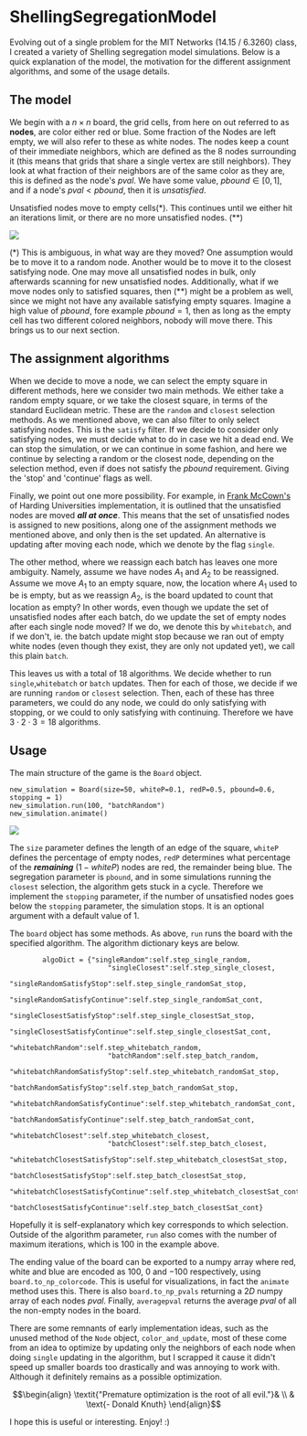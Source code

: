 # ShellingSegregationModel
Evolving out of a single problem for the MIT Networks (14.15 / 6.3260) class, I created a variety of Shelling segregation model simulations. Below is a quick explanation of the model, the motivation for the different assignment algorithms, and some of the usage details.
## The model
We begin with a $n\times n$ board, the grid cells, from here on out referred to as **nodes**, are color either red or blue. Some fraction of the Nodes are left empty, we will also refer to these as white nodes. The nodes keep a count of their immediate neighbors, which are defined as the 8 nodes surrounding it (this means that grids that share a single vertex are still neighbors). They look at what fraction of their neighbors are of the same color as they are, this is defined as the node's $pval$. We have some value, $pbound\in[0,1]$, and if a node's $pval < pbound$, then it is *unsatisfied*.

Unsatisfied nodes move to empty cells(*). This continues until we either hit an iterations limit, or there are no more unsatisfied nodes. (**)

![](https://raw.githubusercontent.com/lutscha/ShellingSegregationModel/main/assets/example_assignment.gif)

(*) This is ambiguous, in what way are they moved? One assumption would be to move it to a random node. Another would be to move it to the closest satisfying node. One may move all unsatisfied nodes in bulk, only afterwards scanning for new unsatisfied nodes. Additionally, what if we move nodes only to satisfied squares, then (**) might be a problem as well, since we might not have any available satisfying empty squares. Imagine a high value of $pbound$, fore example $pbound=1$, then as long as the empty cell has two different colored neighbors, nobody will move there. This brings us to our next section.
## The assignment algorithms
When we decide to move a node, we can select the empty square in different methods, here we consider two main methods. We either take a random empty square, or we take the closest square, in terms of the standard Euclidean metric. These are the `random` and `closest` selection methods. As we mentioned above, we can also filter to only select satisfying nodes. This is the `satisfy` filter. If we decide to consider only satisfying nodes, we must decide what to do in case we hit a dead end. We can stop the simulation, or we can continue in some fashion, and here we continue by selecting a random or the closest node, depending on the selection method, even if does not satisfy the $pbound$ requirement. Giving the 'stop' and 'continue' flags as well.

Finally, we point out one more possibility. For example, in [Frank McCown's](http://nifty.stanford.edu/2014/mccown-schelling-model-segregation/) of Harding Universities implementation, it is outlined that the unsatisfied nodes are moved ***all at once***. This means that the set of unsatisfied nodes is assigned to new positions, along one of the assignment methods we mentioned above, and only then is the set updated. An alternative is updating after moving each node, which we denote by the flag `single`. 

The other method, where we reassign each batch has leaves one more ambiguity. Namely, assume we have nodes $A_1$ and $A_2$ to be reassigned. Assume we move $A_1$ to an empty square, now, the location where $A_1$ used to be is empty, but as we reassign $A_2$, is the board updated to count that location as empty? In other words, even though we update the set of unsatisfied nodes after each batch, do we update the set of empty nodes after each single node moved? If we do, we denote this by `whitebatch`, and if we don't, ie. the batch update might stop because we ran out of empty white nodes (even though they exist, they are only not updated yet), we call this plain `batch`.

This leaves us with a total of $18$ algorithms. We decide whether to run `single`,`whitebatch` or `batch` updates. Then for each of those, we decide if we are running `random` or `closest` selection. Then, each of these has three parameters, we could do any node, we could do only satisfying with stopping, or we could to only satisfying with continuing. Therefore we have $3\cdot 2\cdot 3=18$ algorithms.

## Usage

The main structure of the game is the `Board` object. 
```
new_simulation = Board(size=50, whiteP=0.1, redP=0.5, pbound=0.6, stopping = 1)
new_simulation.run(100, "batchRandom")
new_simulation.animate()
```

![](https://raw.githubusercontent.com/lutscha/ShellingSegregationModel/main/assets/batchRandom_example.gif)

The `size` parameter defines the length of an edge of the square, `whiteP` defines the percentage of empty nodes, `redP` determines what percentage of the ***remaining*** $(1-whiteP)$ nodes are red, the remainder being blue. The segregation parameter is `pbound`, and in some simulations running the `closest` selection, the algorithm gets stuck in a cycle. Therefore we implement the `stopping` parameter, if the number of unsatisfied nodes goes below the `stopping` parameter, the simulation stops. It is an optional argument with a default value of $1$.

The `board` object has some methods. As above, `run` runs the board with the specified algorithm. The algorithm dictionary keys are below.
```
        algoDict = {"singleRandom":self.step_single_random,
                        "singleClosest":self.step_single_closest,
                        "singleRandomSatisfyStop":self.step_single_randomSat_stop,
                        "singleRandomSatisfyContinue":self.step_single_randomSat_cont,
                        "singleClosestSatisfyStop":self.step_single_closestSat_stop,
                        "singleClosestSatisfyContinue":self.step_single_closestSat_cont,
                        "whitebatchRandom":self.step_whitebatch_random,
                        "batchRandom":self.step_batch_random,
                        "whitebatchRandomSatisfyStop":self.step_whitebatch_randomSat_stop,
                        "batchRandomSatisfyStop":self.step_batch_randomSat_stop,
                        "whitebatchRandomSatisfyContinue":self.step_whitebatch_randomSat_cont,
                        "batchRandomSatisfyContinue":self.step_batch_randomSat_cont,
                        "whitebatchClosest":self.step_whitebatch_closest,
                        "batchClosest":self.step_batch_closest,
                        "whitebatchClosestSatisfyStop":self.step_whitebatch_closestSat_stop,
                        "batchClosestSatisfyStop":self.step_batch_closestSat_stop,
                        "whitebatchClosestSatisfyContinue":self.step_whitebatch_closestSat_cont,
                        "batchClosestSatisfyContinue":self.step_batch_closestSat_cont}
```
Hopefully it is self-explanatory which key corresponds to which selection. Outside of the algorithm parameter, `run` also comes with the number of maximum iterations, which is $100$ in the example above.

The ending value of the board can be exported to a numpy array where red, white and blue are encoded as $100$, $0$ and $-100$ respectively, using `board.to_np_colorcode`. This is useful for visualizations, in fact the `animate` method uses this. There is also `board.to_np_pvals` returning a $2D$ numpy array of each nodes $pval$. Finally, `averagepval` returns the average $pval$ of all the non-empty nodes in the board.

There are some remnants of early implementation ideas, such as the unused method of the `Node` object, `color_and_update`, most of these come from an idea to optimize by updating only the neighbors of each node when doing `single` updating in the algorithm, but I scrapped it cause it didn't speed up smaller boards too drastically and was annoying to work with. Although it definitely remains as a possible optimization.

$$\begin{align}
\textit{"Premature optimization is the root of all evil."}& \\
& \text{- Donald Knuth}
\end{align}$$

I hope this is useful or interesting. Enjoy! :)
